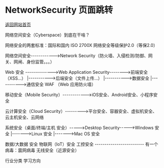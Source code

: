 # NetworkSecurity 页面跳转

[返回网站首页](https://ryancatalina.github.io/)

网络空间安全（Cyberspace）到底在干啥？

网络安全的两套标准：国际和国内
    ISO 2700X
    网络安全等级保护2.0（等保2.0）

网络空间安全------------>Network Security（防火墙、入侵检测/防御、网关、网闸、身份监管。。。）

Web 安全 -------------->Web Application Security-------->前端安全（XSS...）
                                            |----------->后端安全（文件上传...）
                                            |----------->数据安全
                                            |----------->通信安全
                        WAF （Web 应用防火墙）

移动安全（Mobile Security）------------>iOS安全、Android安全、小程序安全

云计算安全（Cloud Security）--------->平台安全、容器安全、虚拟机安全、云主机安全、云网络

系统安全（桌面/终端/主机 安全）----->Desktop Security----->Windows 安全
                                                |------->Linux 安全
                                                |------->Mac OS 安全

数据/大数据 安全
物联网（IoT）安全
工控安全  ------------------------- 有一个病毒：震网病毒
无线安全（近源安全）

行业分类
学习方向

